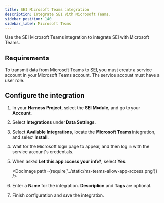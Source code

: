 ```yaml
---
title: SEI Microsoft Teams integration
description: Integrate SEI with Microsoft Teams.
sidebar_position: 140
sidebar_label: Microsoft Teams
---
```


Use the SEI Microsoft Teams integration to integrate SEI with Microsoft Teams.

## Requirements

To transmit data from Microsoft Teams to SEI, you must create a service account in your Microsoft Teams account. The service account must have a user role.

## Configure the integration

1. In your **Harness Project**, select the **SEI Module**, and go to your **Account**.
2. Select **Integrations** under **Data Settings**.
3. Select **Available Integrations**, locate the **Microsoft Teams** integration, and select **Install**.
4. Wait for the Microsoft login page to appear, and then log in with the service account's credentials.
5. When asked **Let this app access your info?**, select **Yes**.

   <!-- ![](./static/ms-teams-allow-app-access.png) -->

   <DocImage path={require('../static/ms-teams-allow-app-access.png')} />

6. Enter a **Name** for the integration. **Description** and **Tags** are optional.
7. Finish configuration and save the integration.

